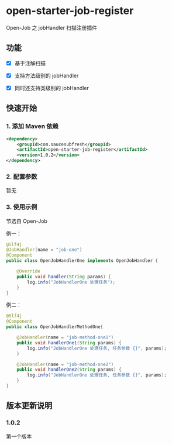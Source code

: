# open-starter-job-register

Open-Job 之 jobHandler 扫描注册插件

## 功能

- [x] 基于注解扫描

- [x] 支持方法级别的 jobHandler

- [x] 同时还支持类级别的 jobHandler

## 快速开始

### 1. 添加 Maven 依赖

```xml
<dependency>
    <groupId>com.saucesubfresh</groupId>
    <artifactId>open-starter-job-register</artifactId>
    <version>1.0.2</version>
</dependency>
```

### 2. 配置参数

暂无

### 3. 使用示例

节选自 Open-Job

例一：

```java
@Slf4j
@JobHandler(name = "job-one")
@Component
public class OpenJobHandlerOne implements OpenJobHandler {

    @Override
    public void handler(String params) {
        log.info("JobHandlerOne 处理任务");
    }
}

```

例二：

```java
@Slf4j
@Component
public class OpenJobHandlerMethodOne{

    @JobHandler(name = "job-method-one1")
    public void handlerOne1(String params) {
        log.info("JobHandlerOne 处理任务, 任务参数 {}", params);
    }

    @JobHandler(name = "job-method-one2")
    public void handlerOne2(String params) {
        log.info("JobHandlerOne 处理任务, 任务参数 {}", params);
    }
}
```

## 版本更新说明

### 1.0.2 

第一个版本